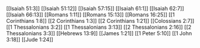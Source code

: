 [[Isaiah 51:3]]
[[Isaiah 51:12]]
[[Isaiah 57:15]]
[[Isaiah 61:1]]
[[Isaiah 62:7]]
[[Isaiah 66:13]]
[[Romans 1:11]]
[[Romans 15:13]]
[[Romans 16:25]]
[[1 Corinthians 1:8]]
[[2 Corinthians 1:3]]
[[2 Corinthians 1:21]]
[[Colossians 2:7]]
[[1 Thessalonians 3:2]]
[[1 Thessalonians 3:13]]
[[2 Thessalonians 2:16]]
[[2 Thessalonians 3:3]]
[[Hebrews 13:9]]
[[James 1:21]]
[[1 Peter 5:10]]
[[1 John 3:18]]
[[Jude 1:24]]
